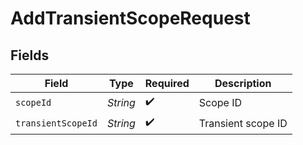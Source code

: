 # AddTransientScopeRequest


## Fields

| Field              | Type               | Required           | Description        |
| ------------------ | ------------------ | ------------------ | ------------------ |
| `scopeId`          | *String*           | :heavy_check_mark: | Scope ID           |
| `transientScopeId` | *String*           | :heavy_check_mark: | Transient scope ID |